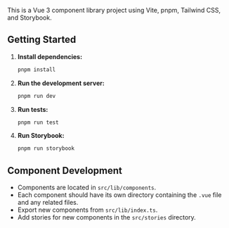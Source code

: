 This is a Vue 3 component library project using Vite, pnpm, Tailwind CSS, and Storybook.

## Getting Started

1.  **Install dependencies:**
    ```bash
    pnpm install
    ```

2.  **Run the development server:**
    ```bash
    pnpm run dev
    ```

3.  **Run tests:**
    ```bash
    pnpm run test
    ```

4.  **Run Storybook:**
    ```bash
    pnpm run storybook
    ```

## Component Development

-   Components are located in `src/lib/components`.
-   Each component should have its own directory containing the `.vue` file and any related files.
-   Export new components from `src/lib/index.ts`.
-   Add stories for new components in the `src/stories` directory.

